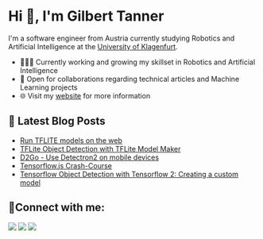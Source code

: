 # Hi 👋, I'm Gilbert Tanner

I'm a software engineer from Austria currently studying Robotics and Artificial Intelligence at the [University of Klagenfurt](https://www.aau.at/).

- 👨🏽‍💻 Currently working and growing my skillset in Robotics and Artificial Intelligence
- 🤝 Open for collaborations regarding technical articles and Machine Learning projects
- 🌐 Visit my [website](https://gilberttanner.com) for more information

## 📕 Latest Blog Posts
<!-- BLOG-POST-LIST:START -->
- [Run TFLITE models on the web](https://gilberttanner.com/blog/run-tflite-models-on-the-web/)
- [TFLite Object Detection with TFLite Model Maker](https://gilberttanner.com/blog/tflite-model-maker-object-detection/)
- [D2Go - Use Detectron2 on mobile devices](https://gilberttanner.com/blog/d2go-use-detectron2-on-mobile-devices/)
- [Tensorflow.js Crash-Course](https://gilberttanner.com/blog/tensorflow-js-crash-course/)
- [Tensorflow Object Detection with Tensorflow 2: Creating a custom model](https://gilberttanner.com/blog/tensorflow-object-detection-with-tensorflow-2-creating-a-custom-model/)
<!-- BLOG-POST-LIST:END -->

## 🤝Connect with me:

<p align = "center">

[<img src ="https://img.shields.io/badge/website-%23.svg?&style=for-the-badge&logo=&logoColor=white%22&color=black">](https://gilberttanner.com)
[<img src="https://img.shields.io/badge/twitter-%231DA1F2.svg?&style=for-the-badge&logo=twitter&logoColor=white&color=black" />](https://twitter.com/tanner__gilbert) 
[<img src="https://img.shields.io/badge/LinkedIn-%2312100E.svg?&style=for-the-badge&logo=linkedin&logoColor=white&color=black" />](https://www.linkedin.com/in/gilbert-tanner/)
</p>
